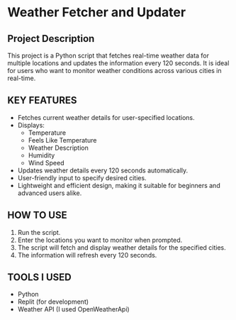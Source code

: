 # Weather Fetcher and Updater

## Project Description
This project is a Python script that fetches real-time weather data for multiple locations and updates the information every 120 seconds. It is ideal for users who want to monitor weather conditions across various cities in real-time.

## KEY FEATURES 
- Fetches current weather details for user-specified locations.
- Displays:
  - Temperature
  - Feels Like Temperature
  - Weather Description
  - Humidity
  - Wind Speed
- Updates weather details every 120 seconds automatically.
- User-friendly input to specify desired cities.
- Lightweight and efficient design, making it suitable for beginners and advanced users alike.

## HOW TO USE
1. Run the script.
2. Enter the locations you want to monitor when prompted.
3. The script will fetch and display weather details for the specified cities.
4. The information will refresh every 120 seconds.

## TOOLS I USED
- Python
- Replit (for development)
- Weather API (I used OpenWeatherApi)
